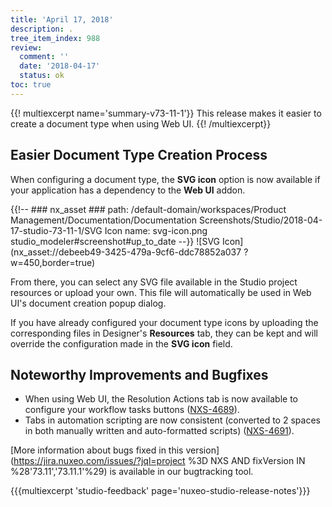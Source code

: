 ```yaml
---
title: 'April 17, 2018'
description: .
tree_item_index: 988
review:
  comment: ''
  date: '2018-04-17'
  status: ok
toc: true
---
```


{{! multiexcerpt name='summary-v73-11-1'}}
This release makes it easier to create a document type when using Web UI.
{{! /multiexcerpt}}

## Easier Document Type Creation Process
When configuring a document type, the **SVG icon** option is now available if your application has a dependency to the **Web UI** addon.

{{!--     ### nx_asset ###
    path: /default-domain/workspaces/Product Management/Documentation/Documentation Screenshots/Studio/2018-04-17-studio-73-11-1/SVG Icon
    name: svg-icon.png
    studio_modeler#screenshot#up_to_date
--}}
![SVG Icon](nx_asset://debeeb49-3425-479a-9cf6-ddc78852a037 ?w=450,border=true)

From there, you can select any SVG file available in the Studio project resources or upload your own. This file will automatically be used in Web UI's document creation popup dialog.

If you have already configured your document type icons by uploading the corresponding files in Designer's **Resources** tab, they can be kept and will override the configuration made in the **SVG icon** field.

## Noteworthy Improvements and Bugfixes

- When using Web UI, the Resolution Actions tab is now available to configure your workflow tasks buttons  ([NXS-4689](https://jira.nuxeo.com/browse/NXS-4689)).
- Tabs in automation scripting are now consistent (converted to 2 spaces in both manually written and auto-formatted scripts) ([NXS-4691](https://jira.nuxeo.com/browse/NXS-4691)).

[More information about bugs fixed in this version](https://jira.nuxeo.com/issues/?jql=project %3D NXS AND fixVersion IN %28'73.11','73.11.1'%29) is available in our bugtracking tool.

{{{multiexcerpt 'studio-feedback' page='nuxeo-studio-release-notes'}}}

